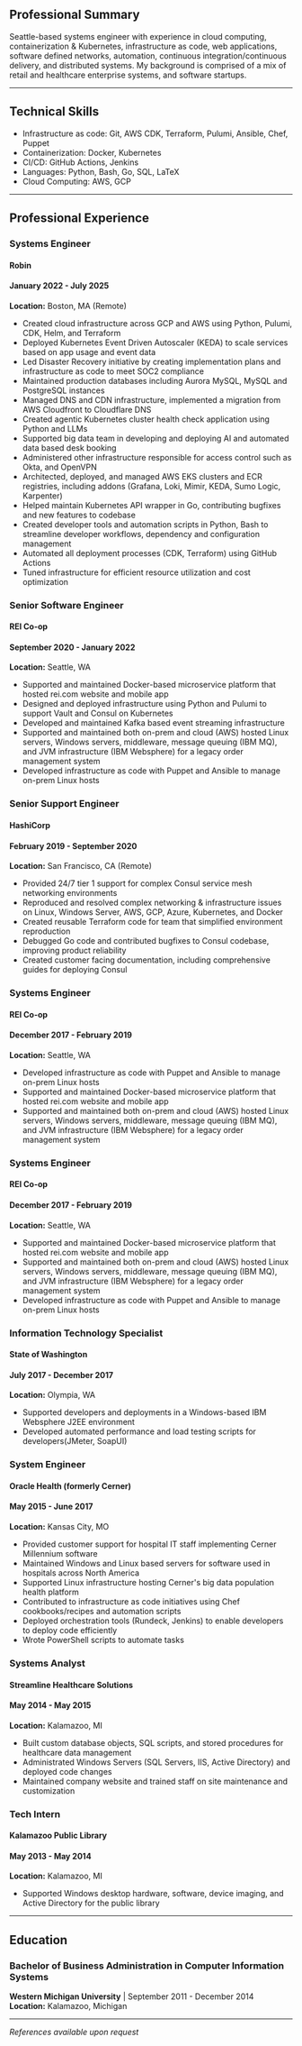 ## Professional Summary

Seattle-based systems engineer with experience in cloud computing, containerization & Kubernetes, infrastructure as code, web applications, software defined networks, automation, continuous integration/continuous delivery, and distributed systems. My background is comprised of a mix of retail and healthcare enterprise systems, and software startups.<br>

---

## Technical Skills<br>

- Infrastructure as code: Git, AWS CDK, Terraform, Pulumi, Ansible, Chef, Puppet
- Containerization: Docker, Kubernetes
- CI/CD: GitHub Actions, Jenkins
- Languages: Python, Bash, Go, SQL, LaTeX
- Cloud Computing: AWS, GCP<br>

---

## Professional Experience<br>

### Systems Engineer
#### Robin 
#### January 2022 - July 2025
**Location:** Boston, MA (Remote)

- Created cloud infrastructure across GCP and AWS using Python, Pulumi, CDK, Helm, and Terraform
- Deployed Kubernetes Event Driven Autoscaler (KEDA) to scale services based on app usage and event data
- Led Disaster Recovery initiative by creating implementation plans and infrastructure as code to meet SOC2 compliance
- Maintained production databases including Aurora MySQL, MySQL and PostgreSQL instances
- Managed DNS and CDN infrastructure, implemented a migration from AWS Cloudfront to Cloudflare DNS
- Created agentic Kubernetes cluster health check application using Python and LLMs
- Supported big data team in developing and deploying AI and automated data based desk booking
- Administered other infrastructure responsible for access control such as Okta, and OpenVPN
- Architected, deployed, and managed AWS EKS clusters and ECR registries, including addons (Grafana, Loki, Mimir, KEDA, Sumo Logic, Karpenter)
- Helped maintain Kubernetes API wrapper in Go, contributing bugfixes and new features to codebase
- Created developer tools and automation scripts in Python, Bash to streamline developer workflows, dependency and configuration management
- Automated all deployment processes (CDK, Terraform) using GitHub Actions
- Tuned infrastructure for efficient resource utilization and cost optimization         







### Senior Software Engineer
#### REI Co-op
#### September 2020 - January 2022
**Location:** Seattle, WA

- Supported and maintained Docker-based microservice platform that hosted rei.com website and mobile app
- Designed and deployed infrastructure using Python and Pulumi to support Vault and Consul on Kubernetes
- Developed and maintained Kafka based event streaming infrastructure
- Supported and maintained both on-prem and cloud (AWS) hosted Linux servers, Windows servers, middleware, message queuing (IBM MQ), and JVM infrastructure (IBM Websphere) for a legacy order management system
- Developed infrastructure as code with Puppet and Ansible to manage on-prem Linux hosts  <br>


### Senior Support Engineer 
#### HashiCorp
#### February 2019 - September 2020
**Location:** San Francisco, CA (Remote)

- Provided 24/7 tier 1 support for complex Consul service mesh networking environments
- Reproduced and resolved complex networking & infrastructure issues on Linux, Windows Server, AWS, GCP, Azure, Kubernetes, and Docker
- Created reusable Terraform code for team that simplified environment reproduction
- Debugged Go code and contributed bugfixes to Consul codebase, improving product reliability
- Created customer facing documentation, including comprehensive guides for deploying Consul<br>

### Systems Engineer
#### REI Co-op
#### December 2017 - February 2019
**Location:** Seattle, WA

- Developed infrastructure as code with Puppet and Ansible to manage on-prem Linux hosts
- Supported and maintained Docker-based microservice platform that hosted rei.com website and mobile app
- Supported and maintained both on-prem and cloud (AWS) hosted Linux servers, Windows servers, middleware, message queuing (IBM MQ), and JVM infrastructure (IBM Websphere) for a legacy order management system<br>

### Systems Engineer 
#### REI Co-op
#### December 2017 - February 2019
**Location:** Seattle, WA

- Supported and maintained Docker-based microservice platform that hosted rei.com website and mobile app
- Supported and maintained both on-prem and cloud (AWS) hosted Linux servers, Windows servers, middleware, message queuing (IBM MQ), and JVM infrastructure (IBM Websphere) for a legacy order management system
- Developed infrastructure as code with Puppet and Ansible to manage on-prem Linux hosts<br>

### Information Technology Specialist 
#### State of Washington
#### July 2017 - December 2017
**Location:** Olympia, WA

- Supported developers and deployments in a Windows-based IBM Websphere J2EE environment
- Developed automated performance and load testing scripts for developers(JMeter, SoapUI)<br>

### System Engineer 
#### Oracle Health (formerly Cerner)
#### May 2015 - June 2017
**Location:** Kansas City, MO

- Provided customer support for hospital IT staff implementing Cerner Millennium software
- Maintained Windows and Linux based servers for software used in hospitals across North America
- Supported Linux infrastructure hosting Cerner's big data population health platform
- Contributed to infrastructure as code initiatives using Chef cookbooks/recipes and automation scripts
- Deployed orchestration tools (Rundeck, Jenkins) to enable developers to deploy code efficiently
- Wrote PowerShell scripts to automate tasks<br>

### Systems Analyst 
#### Streamline Healthcare Solutions
#### May 2014 - May 2015
**Location:** Kalamazoo, MI

- Built custom database objects, SQL scripts, and stored procedures for healthcare data management
- Administrated Windows Servers (SQL Servers, IIS, Active Directory) and deployed code changes
- Maintained company website and trained staff on site maintenance and customization<br>

### Tech Intern 
#### Kalamazoo Public Library 
#### May 2013 - May 2014
**Location:** Kalamazoo, MI

- Supported Windows desktop hardware, software, device imaging, and Active Directory for the public library<br>

---

## Education<br>

### Bachelor of Business Administration in Computer Information Systems
**Western Michigan University** | September 2011 - December 2014  
**Location:** Kalamazoo, Michigan<br>

---

*References available upon request*<br>

